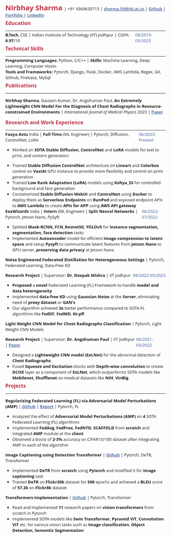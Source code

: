 <!-- <div class='head__title'> <span> <a href="https://github.com/nirbhay-design"> Github </a> </span> <span class="name__"> Nirbhay Sharma </span> <span> <a href="https://www.linkedin.com/in/nirbhay-sharma-a2b846204/"> LinkedIn </a> </span> </div>
<div class='head__title'> <span> <a href="mailto:sharma.59@iitj.ac.in"> Email </a> </span> <span> 9369630713 </span> <span> <a href='https://nirbhay-sharma.vercel.app'> Portfolio</a> </span> </span> </div> -->

<link rel="stylesheet" href="https://cdnjs.cloudflare.com/ajax/libs/font-awesome/4.7.0/css/font-awesome.min.css">

<div>
<span class="name__"> Nirbhay Sharma </span> | <span> +91 9369630713 </span> | <span> <a href="mailto:sharma.59@iitj.ac.in"> <i class="fa fa-envelope" style='font-size:12px;'></i> sharma.59@iitj.ac.in </a> </span> | <span> <a href="https://github.com/nirbhay-design"> <i class="fa fa-github"></i> Github </a> </span> | <span> <a href='https://nirbhay-sharma.vercel.app'> <i class="fa fa-address-book-o"></i> Portfolio </a> </span> |  <span> <a href="https://www.linkedin.com/in/nirbhay-sharma-a2b846204/"> <i class="fa fa-linkedin-square"></i> LinkedIn </a> </span> 
</div>

<!-- <div class='head__title'> <span> <h3 style='display:inline;'>Education -</h3> <strong>B.Tech</strong>, CSE | Indian Institute of Technology (IIT) Jodhpur | CGPA: <strong>8.97</strong>/10 </span> <span class="duration">Aug'19-May'23</span> </div> -->

<h3> Education </h3>

---

<div class='head__title'> <span> <strong>B.Tech</strong>, CSE | Indian Institute of Technology (IIT) Jodhpur | CGPA: <strong>8.97</strong>/10 </span> <span class="duration">08/2019-05/2023</span> </div>


<h3>Technical Skills</h3>

---

<div> <span><strong>Programming Languages:</strong> </span> <span> Python, C/C++ </span> | <span> <strong> Skills: </strong> Machine Learning, Deep Learning, Computer Vision </span> </div>
<div> <span><strong>Tools and Frameworks:</strong> </span> <span>Pytorch, Django, Flask, Docker, AWS Lambda, Regex, Git, Github, Firebase, MySql</span> </div>
<!-- <div> <span><strong>Familiar with:</strong> </span> <span>Tensorflow, Java, React, Nodejs, ejs, Google Colab, OpenCV</span> </div> -->

<h3>Publications</h3>

---

**Nirbhay Sharma**, Gautam Kumar, Dr. Angshuman Paul, **An Extremely Lightweight CNN Model For the Diagnosis of Chest Radiographs in Resource-constrained Environments** | *International Journal of Medical Physics* 2023 | <a href="https://aapm.onlinelibrary.wiley.com/doi/abs/10.1002/mp.16722"> Paper </a>

<h3>Research and Work Experience</h3>

---

<div class="head__title"><span>  <strong> Faaya Astu </strong> India | <strong> Full Time </strong> (ML Engineer) | Pytorch, Diffusion, ControlNet, LoRA </span> <span class="duration"> 06/2023-Present </span> </div>

- Worked on **SOTA Stable Diffusion**, **ControlNet** and **LoRA** models for text to print, and content generation  
<!-- - Trained **GALIP**, a **GAN** based model for **Text to Print generation** on **AWS** instance on custom dataset -->
- Trained **Stable Diffusion ControlNet** architecture on **Lineart** and **Colorbox** control on **VastAI** GPU instance to provide more flexibility and control on print generation
- Trained **Low Rank Adaptation (LoRA)** models using **Kohya_SS** for controlled background and face generation 
- Containerized **Stable Diffusion WebUI** and **ControlNet** using **Docker** to deploy them as **Serverless Endpoints** on **RunPod** and exposed endpoint APIs to **AWS Lambda** to create **APIs for APP** using **AWS API gateway** 

<div class="head__title"><span> <strong> ExaWizards </strong> India | <strong> Intern </strong> (ML Engineer) | <strong> Split Neural Networks </strong> | Pytorch, Jetson Nano, PySyft </span> <span class="duration"> 06/2022-07/2022 </span> </div>

- Splitted **Mask-RCNN, FCN_Resnet50, YOLOv5** for **Instance segmentation, segmentation, face detection** tasks
- Implemented **Autoencoder** model for efficient **image compression to latent space** and setup **Pysyft** to communicate latent features from **Jetson Nano** to GPU server, **preserving data privacy** at Jetson Nano
<!-- - Reduced considerable **inference time** using **split learning** and **latent image compression**   -->

**Noise Engineered Federated Distillation for Heterogeneous Settings** | Pytorch, Federated Learning, Data-Free KD

<div class="head__title"><span><strong> Research Project</strong> | Supervisor: <strong> Dr. Deepak Mishra</strong>  | IIT Jodhpur</span> <span class="duration"> 08/2022-05/2023 </span> </div>

- **Proposed** a **novel** Federated Learning (FL) Framework to handle **model and data heterogeneity**
- Implemented **data-free KD** using **Gaussian Noise** at the **Server**, eliminating need of **proxy dataset** or **GAN's**
- Our algorithm achieved **3x** better performance compared to SOTA FL algorithms like **FedDF**, **FedMD**, **Kt-pfl**  

**Light Weight CNN Model for Chest Radiographs Classification** | Pytorch, Light Weight CNN Models

<div class="head__title"><span><strong> Research Project</strong> | Supervisor: <strong> Dr. Angshuman Paul</strong>  | IIT Jodhpur | <a href="https://aapm.onlinelibrary.wiley.com/doi/abs/10.1002/mp.16722"> Paper </a></span> <span class="duration"> 06/2021-03/2022 </span> </div>

- Designed a **Lightweight CNN model (ExLNet)** for the abnormal detection of **Chest Radiographs**
- Fused **Squeeze and Excitation** blocks with **Depth-wise convolution** to create **DCISE** layer as a component of **ExLNet**, which outperforms SOTA models like **Mobilenet**, **Shufflenet** on medical datasets like **NIH**, **VinBig**

<h3>Projects</h3>

---

**Regularizing Federated Learning (FL) via Adversarial Model Perturbations (AMP)** | [Github](https://github.com/nirbhay-design/DAI_Project) | [Report](https://github.com/nirbhay-design/DAI_Project/blob/main/B19EE031_B19CSE114_project_report.pdf) | Pytorch, FL

<!-- **Course Project** | Supervisor: **Dr. Richa Singh** | IIT Jodhpur -->

- Analyzed the effect of **Adversarial Model Perturbations (AMP)** on **4** SOTA Federated Learning (FL) algorithms 
- Implemented **FedAvg**, **FedProx**, **FedNTD**, **SCAFFOLD** from **scratch** and integrated **AMP** module at the **client**
- Observed a boost of **2-3%** accuracy on CIFAR10/100 dataset after integrating AMP in each of the algorithm

**Image Captioning using Detection Transformer** | [Github](https://github.com/nirbhay-design/image-caption-detr) | Pytorch, DeTR, Transformer

- Implemented **DeTR** from **scratch** using **Pytorch** and modified it for **image captioning** task
- Trained **DeTR** on **Flickr30k** dataset for **500** epochs and achieved a **BLEU** score of **57.36** on **Flickr8k** dataset

**Transformers-Implementation** | [Github](https://github.com/nirbhay-design/Transformers-Implementation) | Pytorch, Transformer

- Read and Implemented **11** research papers on **vision transformers** from scratch in Pytorch
- Implemented SOTA models like **Swin Transformer**, **Pyramid ViT**, **Convolution ViT** etc. for various vision tasks such as **Image classification**, **Object Detection**, **Sementic Segmentation**

<!-- **CNN Algorithms Comparison** | [Github](https://github.com/nirbhay-design/CNNAlgosComparison) | [Report](https://github.com/nirbhay-design/CNNAlgosComparison/blob/master/Dl_Project_Report.pdf) | Pytorch, Numpy, Matplotlib, PIL, Python

- Compared **7** deep **CNN** architectures on **Retinal Eye disease dataset**
- Implemented **Squeezenet**, **Mobilenet**, **Inceptionnet**, **Shufflenet**, **Googlenet**, **Resnet**, **Efficientnet** from **scratch**
- Performed a comparison study among the state-of-the-art deep CNN architectures -->

<style> 

@import url('https://fonts.googleapis.com/css2?family=Arvo&family=Lato&family=Lora&family=Open+Sans&family=Jost&display=swap');


table, th, td {
  border: 0.1px solid black;
  border-collapse: collapse;
}

h3 {
    margin-top:5px;
    color:#BD3147;
    font-size:16px;
    font-weight:650;
}

.head__title{
    display:flex;
    justify-content:space-between;
}

*{
    font-family: "Open Sans";
    font-size:13px;
    margin:0px;
}

.duration{
    color:#3b5998;
    font-weight:500;
}

.name__{
    color:#BD3147;
    font-size:22px;
    font-weight:650;
}

hr{
    margin-bottom:3px;
}

a{
    color:#3b5998;
    font-weight:600;
}

/* #3b5998 44556f */
</style>

<script type="text/javascript" src="http://cdn.mathjax.org/mathjax/latest/MathJax.js?config=TeX-AMS-MML_HTMLorMML"></script>
<script type="text/x-mathjax-config">
    MathJax.Hub.Config({ tex2jax: {inlineMath: [['$', '$']]}, messageStyle: "none" });
</script>